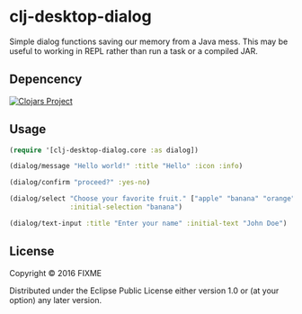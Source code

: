 # clj-desktop-dialog

Simple dialog functions saving our memory from a Java mess.
This may be useful to working in REPL rather than run a task or a compiled JAR.

## Depencency
[![Clojars Project](https://img.shields.io/clojars/v/clj-desktop-dialog.svg)](https://clojars.org/clj-desktop-dialog)

## Usage

```clojure
(require '[clj-desktop-dialog.core :as dialog])

(dialog/message "Hello world!" :title "Hello" :icon :info)

(dialog/confirm "proceed?" :yes-no)

(dialog/select "Choose your favorite fruit." ["apple" "banana" "orange"]
               :initial-selection "banana")

(dialog/text-input :title "Enter your name" :initial-text "John Doe")
```

## License

Copyright © 2016 FIXME

Distributed under the Eclipse Public License either version 1.0 or (at
your option) any later version.
